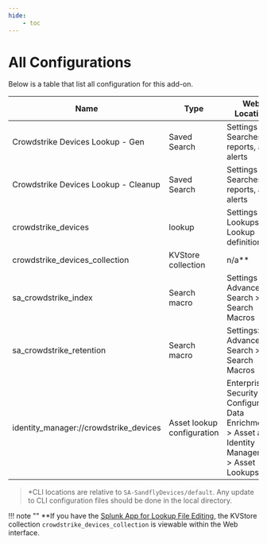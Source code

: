 ```yaml
---
hide:
    - toc
---
```

# All Configurations

Below is a table that list all configuration for this add-on.

Name | Type | Web Location | CLI Location\* | Description
---- | ---- | ------------ | ------------- | -----------
Crowdstrike Devices Lookup - Gen | Saved Search | Settings > Searches reports, and alerts | savedsearches.conf | Populates the lookup file `crowdstrike_devices`.
Crowdstrike Devices Lookup - Cleanup | Saved Search | Settings > Searches reports, and alerts | savedsearches.conf | removes old entries from kvstore lookup: `crowdstrike_devices`.
crowdstrike_devices | lookup | Settings > Lookups > Lookup definitions | transforms.conf | Lookup definition for the KVStore collection `crowdstrike_devices_collection`.
crowdstrike_devices_collection | KVStore collection | n/a\*\* | collections.conf | KVStore configuration.
sa_crowdstrike_index | Search macro | Settings > Advanced Search > Search Macros | macros.conf | Index definition for the crowdstrike index that contains the sourcetype `crowdstrike:device:json`.
sa_crowdstrike_retention | Search macro | Settings> Advanced Search > Search Macros | macros.conf | The amount of time for the device not being updated before it is removed from the lookup. `default "-2d"`
identity_manager://crowdstrike_devices | Asset lookup configuration | Enterprise Security > Configure > Data Enrichment > Asset and Identity Management > Asset Lookups | inputs.conf | Asset configuration lookup to load Crowdstrike devices into the asset database.

> \*CLI locations are relative to `SA-SandflyDevices/default`. Any update to CLI configuration files should be done in the local directory.

!!! note ""
    **If you have the [Splunk App for Lookup File Editing](https://splunkbase.splunk.com/app/263), the KVStore collection `crowdstrike_devices_collection` is viewable within the Web interface.
